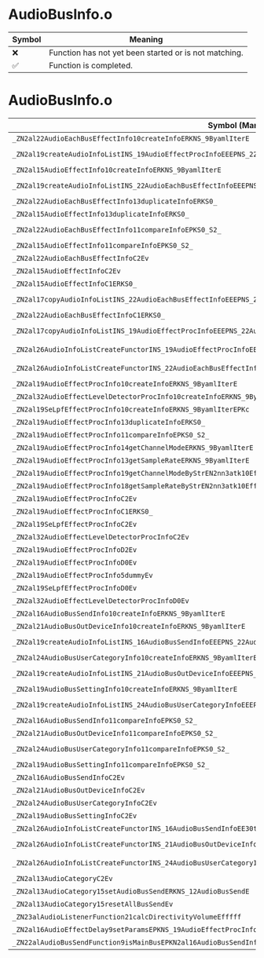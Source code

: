 # AudioBusInfo.o
| Symbol | Meaning 
| ------------- | ------------- 
| :x: | Function has not yet been started or is not matching. 
| :white_check_mark: | Function is completed. 


# AudioBusInfo.o
| Symbol (Mangled) | Symbol (Demangled) | Decompiled? |
| ------------- |  ------------- | ------------- |
| `_ZN2al22AudioEachBusEffectInfo10createInfoERKNS_9ByamlIterE` | `al::AudioEachBusEffectInfo::createInfo(al::ByamlIter const&)` | :x: |
| `_ZN2al19createAudioInfoListINS_19AudioEffectProcInfoEEEPNS_22AudioInfoListWithPartsIT_EERKNS_9ByamlIterEi` | `al::AudioInfoListWithParts<al::AudioEffectProcInfo> * al::createAudioInfoList<al::AudioEffectProcInfo>(al::ByamlIter const&,int)` | :x: |
| `_ZN2al15AudioEffectInfo10createInfoERKNS_9ByamlIterE` | `al::AudioEffectInfo::createInfo(al::ByamlIter const&)` | :x: |
| `_ZN2al19createAudioInfoListINS_22AudioEachBusEffectInfoEEEPNS_22AudioInfoListWithPartsIT_EERKNS_9ByamlIterEi` | `al::AudioInfoListWithParts<al::AudioEachBusEffectInfo> * al::createAudioInfoList<al::AudioEachBusEffectInfo>(al::ByamlIter const&,int)` | :x: |
| `_ZN2al22AudioEachBusEffectInfo13duplicateInfoERKS0_` | `al::AudioEachBusEffectInfo::duplicateInfo(al::AudioEachBusEffectInfo const&)` | :x: |
| `_ZN2al15AudioEffectInfo13duplicateInfoERKS0_` | `al::AudioEffectInfo::duplicateInfo(al::AudioEffectInfo const&)` | :x: |
| `_ZN2al22AudioEachBusEffectInfo11compareInfoEPKS0_S2_` | `al::AudioEachBusEffectInfo::compareInfo(al::AudioEachBusEffectInfo const*,al::AudioEachBusEffectInfo const*)` | :x: |
| `_ZN2al15AudioEffectInfo11compareInfoEPKS0_S2_` | `al::AudioEffectInfo::compareInfo(al::AudioEffectInfo const*,al::AudioEffectInfo const*)` | :x: |
| `_ZN2al22AudioEachBusEffectInfoC2Ev` | `al::AudioEachBusEffectInfo::AudioEachBusEffectInfo(void)` | :x: |
| `_ZN2al15AudioEffectInfoC2Ev` | `al::AudioEffectInfo::AudioEffectInfo(void)` | :x: |
| `_ZN2al15AudioEffectInfoC1ERKS0_` | `al::AudioEffectInfo::AudioEffectInfo(al::AudioEffectInfo const&)` | :x: |
| `_ZN2al17copyAudioInfoListINS_22AudioEachBusEffectInfoEEEPNS_22AudioInfoListWithPartsIT_EEPKS4_i` | `al::AudioInfoListWithParts<al::AudioEachBusEffectInfo> * al::copyAudioInfoList<al::AudioEachBusEffectInfo>(al::AudioInfoListWithParts<al::AudioEachBusEffectInfo> const*,int)` | :x: |
| `_ZN2al22AudioEachBusEffectInfoC1ERKS0_` | `al::AudioEachBusEffectInfo::AudioEachBusEffectInfo(al::AudioEachBusEffectInfo const&)` | :x: |
| `_ZN2al17copyAudioInfoListINS_19AudioEffectProcInfoEEEPNS_22AudioInfoListWithPartsIT_EEPKS4_i` | `al::AudioInfoListWithParts<al::AudioEffectProcInfo> * al::copyAudioInfoList<al::AudioEffectProcInfo>(al::AudioInfoListWithParts<al::AudioEffectProcInfo> const*,int)` | :x: |
| `_ZN2al26AudioInfoListCreateFunctorINS_19AudioEffectProcInfoEE30tryCreateAudioInfoAndSetToListERKNS_9ByamlIterE` | `al::AudioInfoListCreateFunctor<al::AudioEffectProcInfo>::tryCreateAudioInfoAndSetToList(al::ByamlIter const&)` | :x: |
| `_ZN2al26AudioInfoListCreateFunctorINS_22AudioEachBusEffectInfoEE30tryCreateAudioInfoAndSetToListERKNS_9ByamlIterE` | `al::AudioInfoListCreateFunctor<al::AudioEachBusEffectInfo>::tryCreateAudioInfoAndSetToList(al::ByamlIter const&)` | :x: |
| `_ZN2al19AudioEffectProcInfo10createInfoERKNS_9ByamlIterE` | `al::AudioEffectProcInfo::createInfo(al::ByamlIter const&)` | :x: |
| `_ZN2al32AudioEffectLevelDetectorProcInfo10createInfoERKNS_9ByamlIterEPKc` | `al::AudioEffectLevelDetectorProcInfo::createInfo(al::ByamlIter const&,char const*)` | :x: |
| `_ZN2al19SeLpfEffectProcInfo10createInfoERKNS_9ByamlIterEPKc` | `al::SeLpfEffectProcInfo::createInfo(al::ByamlIter const&,char const*)` | :x: |
| `_ZN2al19AudioEffectProcInfo13duplicateInfoERKS0_` | `al::AudioEffectProcInfo::duplicateInfo(al::AudioEffectProcInfo const&)` | :x: |
| `_ZN2al19AudioEffectProcInfo11compareInfoEPKS0_S2_` | `al::AudioEffectProcInfo::compareInfo(al::AudioEffectProcInfo const*,al::AudioEffectProcInfo const*)` | :x: |
| `_ZN2al19AudioEffectProcInfo14getChannelModeERKNS_9ByamlIterE` | `al::AudioEffectProcInfo::getChannelMode(al::ByamlIter const&)` | :x: |
| `_ZN2al19AudioEffectProcInfo13getSampleRateERKNS_9ByamlIterE` | `al::AudioEffectProcInfo::getSampleRate(al::ByamlIter const&)` | :x: |
| `_ZN2al19AudioEffectProcInfo19getChannelModeByStrEN2nn3atk10EffectBase11ChannelModeE` | `al::AudioEffectProcInfo::getChannelModeByStr(nn::atk::EffectBase::ChannelMode)` | :x: |
| `_ZN2al19AudioEffectProcInfo18getSampleRateByStrEN2nn3atk10EffectBase10SampleRateE` | `al::AudioEffectProcInfo::getSampleRateByStr(nn::atk::EffectBase::SampleRate)` | :x: |
| `_ZN2al19AudioEffectProcInfoC2Ev` | `al::AudioEffectProcInfo::AudioEffectProcInfo(void)` | :x: |
| `_ZN2al19AudioEffectProcInfoC1ERKS0_` | `al::AudioEffectProcInfo::AudioEffectProcInfo(al::AudioEffectProcInfo const&)` | :x: |
| `_ZN2al19SeLpfEffectProcInfoC2Ev` | `al::SeLpfEffectProcInfo::SeLpfEffectProcInfo(void)` | :x: |
| `_ZN2al32AudioEffectLevelDetectorProcInfoC2Ev` | `al::AudioEffectLevelDetectorProcInfo::AudioEffectLevelDetectorProcInfo(void)` | :x: |
| `_ZN2al19AudioEffectProcInfoD2Ev` | `al::AudioEffectProcInfo::~AudioEffectProcInfo()` | :x: |
| `_ZN2al19AudioEffectProcInfoD0Ev` | `al::AudioEffectProcInfo::~AudioEffectProcInfo()` | :x: |
| `_ZN2al19AudioEffectProcInfo5dummyEv` | `al::AudioEffectProcInfo::dummy(void)` | :x: |
| `_ZN2al19SeLpfEffectProcInfoD0Ev` | `al::SeLpfEffectProcInfo::~SeLpfEffectProcInfo()` | :x: |
| `_ZN2al32AudioEffectLevelDetectorProcInfoD0Ev` | `al::AudioEffectLevelDetectorProcInfo::~AudioEffectLevelDetectorProcInfo()` | :x: |
| `_ZN2al16AudioBusSendInfo10createInfoERKNS_9ByamlIterE` | `al::AudioBusSendInfo::createInfo(al::ByamlIter const&)` | :x: |
| `_ZN2al21AudioBusOutDeviceInfo10createInfoERKNS_9ByamlIterE` | `al::AudioBusOutDeviceInfo::createInfo(al::ByamlIter const&)` | :x: |
| `_ZN2al19createAudioInfoListINS_16AudioBusSendInfoEEEPNS_22AudioInfoListWithPartsIT_EERKNS_9ByamlIterEi` | `al::AudioInfoListWithParts<al::AudioBusSendInfo> * al::createAudioInfoList<al::AudioBusSendInfo>(al::ByamlIter const&,int)` | :x: |
| `_ZN2al24AudioBusUserCategoryInfo10createInfoERKNS_9ByamlIterE` | `al::AudioBusUserCategoryInfo::createInfo(al::ByamlIter const&)` | :x: |
| `_ZN2al19createAudioInfoListINS_21AudioBusOutDeviceInfoEEEPNS_22AudioInfoListWithPartsIT_EERKNS_9ByamlIterEi` | `al::AudioInfoListWithParts<al::AudioBusOutDeviceInfo> * al::createAudioInfoList<al::AudioBusOutDeviceInfo>(al::ByamlIter const&,int)` | :x: |
| `_ZN2al19AudioBusSettingInfo10createInfoERKNS_9ByamlIterE` | `al::AudioBusSettingInfo::createInfo(al::ByamlIter const&)` | :x: |
| `_ZN2al19createAudioInfoListINS_24AudioBusUserCategoryInfoEEEPNS_22AudioInfoListWithPartsIT_EERKNS_9ByamlIterEi` | `al::AudioInfoListWithParts<al::AudioBusUserCategoryInfo> * al::createAudioInfoList<al::AudioBusUserCategoryInfo>(al::ByamlIter const&,int)` | :x: |
| `_ZN2al16AudioBusSendInfo11compareInfoEPKS0_S2_` | `al::AudioBusSendInfo::compareInfo(al::AudioBusSendInfo const*,al::AudioBusSendInfo const*)` | :x: |
| `_ZN2al21AudioBusOutDeviceInfo11compareInfoEPKS0_S2_` | `al::AudioBusOutDeviceInfo::compareInfo(al::AudioBusOutDeviceInfo const*,al::AudioBusOutDeviceInfo const*)` | :x: |
| `_ZN2al24AudioBusUserCategoryInfo11compareInfoEPKS0_S2_` | `al::AudioBusUserCategoryInfo::compareInfo(al::AudioBusUserCategoryInfo const*,al::AudioBusUserCategoryInfo const*)` | :x: |
| `_ZN2al19AudioBusSettingInfo11compareInfoEPKS0_S2_` | `al::AudioBusSettingInfo::compareInfo(al::AudioBusSettingInfo const*,al::AudioBusSettingInfo const*)` | :x: |
| `_ZN2al16AudioBusSendInfoC2Ev` | `al::AudioBusSendInfo::AudioBusSendInfo(void)` | :x: |
| `_ZN2al21AudioBusOutDeviceInfoC2Ev` | `al::AudioBusOutDeviceInfo::AudioBusOutDeviceInfo(void)` | :x: |
| `_ZN2al24AudioBusUserCategoryInfoC2Ev` | `al::AudioBusUserCategoryInfo::AudioBusUserCategoryInfo(void)` | :x: |
| `_ZN2al19AudioBusSettingInfoC2Ev` | `al::AudioBusSettingInfo::AudioBusSettingInfo(void)` | :x: |
| `_ZN2al26AudioInfoListCreateFunctorINS_16AudioBusSendInfoEE30tryCreateAudioInfoAndSetToListERKNS_9ByamlIterE` | `al::AudioInfoListCreateFunctor<al::AudioBusSendInfo>::tryCreateAudioInfoAndSetToList(al::ByamlIter const&)` | :x: |
| `_ZN2al26AudioInfoListCreateFunctorINS_21AudioBusOutDeviceInfoEE30tryCreateAudioInfoAndSetToListERKNS_9ByamlIterE` | `al::AudioInfoListCreateFunctor<al::AudioBusOutDeviceInfo>::tryCreateAudioInfoAndSetToList(al::ByamlIter const&)` | :x: |
| `_ZN2al26AudioInfoListCreateFunctorINS_24AudioBusUserCategoryInfoEE30tryCreateAudioInfoAndSetToListERKNS_9ByamlIterE` | `al::AudioInfoListCreateFunctor<al::AudioBusUserCategoryInfo>::tryCreateAudioInfoAndSetToList(al::ByamlIter const&)` | :x: |
| `_ZN2al13AudioCategoryC2Ev` | `al::AudioCategory::AudioCategory(void)` | :x: |
| `_ZN2al13AudioCategory15setAudioBusSendERKNS_12AudioBusSendE` | `al::AudioCategory::setAudioBusSend(al::AudioBusSend const&)` | :x: |
| `_ZN2al13AudioCategory15resetAllBusSendEv` | `al::AudioCategory::resetAllBusSend(void)` | :x: |
| `_ZN23alAudioListenerFunction21calcDirectivityVolumeEfffff` | `alAudioListenerFunction::calcDirectivityVolume(float,float,float,float,float)` | :x: |
| `_ZN2al16AudioEffectDelay9setParamsEPKNS_19AudioEffectProcInfoE` | `al::AudioEffectDelay::setParams(al::AudioEffectProcInfo const*)` | :x: |
| `_ZN22alAudioBusSendFunction9isMainBusEPKN2al16AudioBusSendInfoE` | `alAudioBusSendFunction::isMainBus(al::AudioBusSendInfo const*)` | :x: |
